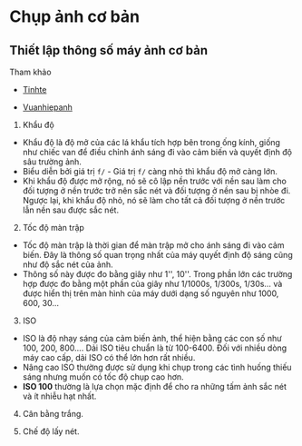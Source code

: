 # Chụp ảnh cơ bản

## Thiết lập thông số máy ảnh cơ bản

Tham khảo

- [Tinhte](https://tinhte.vn/threads/nhiep-anh-cb-thiet-lap-thong-so-co-ban-tren-may-anh-setting.2131495/)

- [Vuanhiepanh](http://vuanhiepanh.com/news/Ly-thuyet-chup-anh-co-ban/Cac-thong-so-may-anh-1060.html)

1. Khẩu độ

- Khẩu độ là độ mở của các lá khẩu tích hợp bên trong ống kính, giống như chiếc van để điều chỉnh ánh sáng đi vào cảm biến và quyết định độ sâu trường ảnh.
- Biểu diễn bởi giá trị `f/` - Giá trị `f/` càng nhỏ thì khẩu độ mở càng lớn.
- Khi khẩu độ được mở rộng, nó sẽ cô lập nền trước với nền sau làm cho đối tượng ở nền trước trở nên sắc nét và đối tượng ở nền sau bị nhòe đi. Ngược lại, khi khẩu độ nhỏ, nó sẽ làm cho tất cả đối tượng ở nền trước lẫn nền sau được sắc nét.

2. Tốc độ màn trập

- Tốc độ màn trập là thời gian để màn trập mở cho ánh sáng đi vào cảm biến. Đây là thông số quan trọng nhất của máy quyết định độ sáng cũng như độ sắc nét của ảnh.
- Thông số này được đo bằng giây như 1'', 10''. Trong phần lớn các trường hợp được đo bằng một phần của giây như 1/1000s, 1/300s, 1/30s… và được hiển thị trên màn hình của máy dưới dạng số nguyên như 1000, 600, 30…

3. ISO

- ISO là độ nhạy sáng của cảm biến ảnh, thể hiện bằng các con số như 100, 200, 800…. Dải ISO tiêu chuẩn là từ 100-6400. Đối với  nhiều dòng máy cao cấp, dải ISO có thể lớn hơn rất nhiều.
- Nâng cao ISO thường được sử dụng khi chụp trong các tình huống thiếu sáng nhưng muốn có tốc độ chụp cao hơn.
- **ISO 100** thường là lựa chọn mặc định để cho ra những tấm ảnh sắc nét và ít nhiễu hạt nhất.

4. Cân bằng trắng.

5. Chế độ lấy nét.
